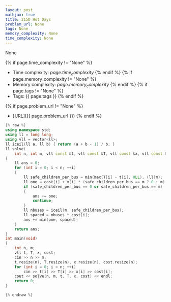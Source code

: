 ```yaml
---
layout: post
mathjax: true
title: 215D Hot Days
problem_url: None
tags: None
memory_complexity: None
time_complexity: None
---
```


None


{% if page.time_complexity != "None" %}
- Time complexity: ${{ page.time_complexity }}$
{% endif %}
{% if page.memory_complexity != "None" %}
- Memory complexity: ${{ page.memory_complexity }}$
{% endif %}
{% if page.tags != "None" %}
- Tags: {{ page.tags }}
{% endif %}

{% if page.problem_url != "None" %}
- [URL]({{ page.problem_url }})
{% endif %}

```cpp
{% raw %}
using namespace std;
using ll = long long;
using vll = vector<ll>;
ll iceil(ll a, ll b) { return (a + b - 1) / b; }
ll solve(
    int n, int m, vll const &t, vll const &T, vll const &x, vll const &cost)
{
    ll ans = 0;
    for (int i = 0; i < n; ++i)
    {
        ll safe_children_per_bus = min(max(T[i] - t[i], 0LL), (ll)m);
        ll one = cost[i] + x[i] * (safe_children_per_bus == m ? 0 : m);
        if (safe_children_per_bus == 0 or safe_children_per_bus == m)
        {
            ans += one;
            continue;
        }
        ll nbuses = iceil(m, safe_children_per_bus);
        ll spaced = nbuses * cost[i];
        ans += min(one, spaced);
    }
    return ans;
}
int main(void)
{
    int n, m;
    vll t, T, x, cost;
    cin >> n >> m;
    t.resize(n), T.resize(n), x.resize(n), cost.resize(n);
    for (int i = 0; i < n; ++i)
        cin >> t[i] >> T[i] >> x[i] >> cost[i];
    cout << solve(n, m, t, T, x, cost) << endl;
    return 0;
}

{% endraw %}
```